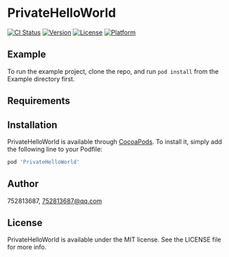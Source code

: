 # PrivateHelloWorld

[![CI Status](https://img.shields.io/travis/752813687/PrivateHelloWorld.svg?style=flat)](https://travis-ci.org/752813687/PrivateHelloWorld)
[![Version](https://img.shields.io/cocoapods/v/PrivateHelloWorld.svg?style=flat)](https://cocoapods.org/pods/PrivateHelloWorld)
[![License](https://img.shields.io/cocoapods/l/PrivateHelloWorld.svg?style=flat)](https://cocoapods.org/pods/PrivateHelloWorld)
[![Platform](https://img.shields.io/cocoapods/p/PrivateHelloWorld.svg?style=flat)](https://cocoapods.org/pods/PrivateHelloWorld)

## Example

To run the example project, clone the repo, and run `pod install` from the Example directory first.

## Requirements

## Installation

PrivateHelloWorld is available through [CocoaPods](https://cocoapods.org). To install
it, simply add the following line to your Podfile:

```ruby
pod 'PrivateHelloWorld'
```

## Author

752813687, 752813687@qq.com

## License

PrivateHelloWorld is available under the MIT license. See the LICENSE file for more info.
